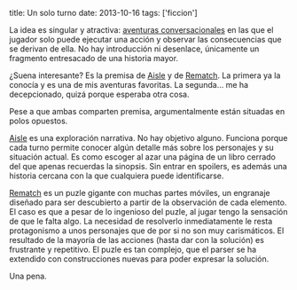 title: Un solo turno
date: 2013-10-16
tags: ['ficcion']

La idea es singular y atractiva: [aventuras conversacionales][] en las que
el jugador solo puede ejecutar una acción y observar las consecuencias que
se derivan de ella. No hay introducción ni desenlace, únicamente un fragmento
entresacado de una historia mayor.

[aventuras conversacionales]: http://es.wikipedia.org/wiki/Aventura_conversacional

¿Suena interesante? Es la premisa de [Aisle][] y de [Rematch][].
La primera ya la conocía y es una de mis aventuras favoritas.
La segunda... me ha decepcionado, quizá porque esperaba otra cosa.

[Aisle]: http://ifdb.tads.org/viewgame?id=j49crlvd62mhwuzu
[Rematch]: http://ifdb.tads.org/viewgame?id=22oqimzgf8snv002

Pese a que ambas comparten premisa, argumentalmente están situadas en polos
opuestos.

[Aisle][] es una exploración narrativa. No hay objetivo alguno. Funciona
porque cada turno permite conocer algún detalle más sobre los personajes
y su situación actual. Es como escoger al azar una página de un libro cerrado
del que apenas recuerdas la sinopsis. Sin entrar en spoilers, es además una
historia cercana con la que cualquiera puede identificarse.

[Rematch][] es un puzle gigante con muchas partes móviles, un engranaje diseñado
para ser descubierto a partir de la observación de cada elemento. El caso es que
a pesar de lo ingenioso del puzle, al jugar tengo la sensación de que le falta
algo. La necesidad de resolverlo inmediatamente le resta protagonismo a unos
personajes que de por si no son muy carismáticos. El resultado de la mayoría
de las acciones (hasta dar con la solución) es frustrante y repetitivo. El puzle
es tan complejo, que el parser se ha extendido con construcciones nuevas para poder
expresar la solución.

Una pena.

